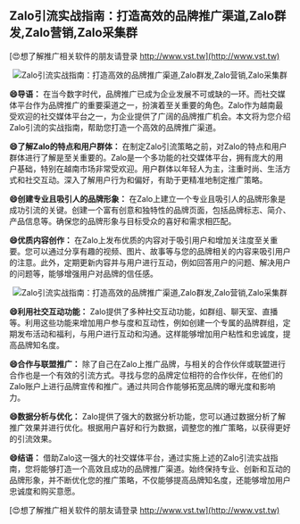 ## **Zalo引流实战指南：打造高效的品牌推广渠道,Zalo群发,Zalo营销,Zalo采集群**

[😍想了解推广相关软件的朋友请登录 http://www.vst.tw](http://www.vst.tw)

 <center><img src="https://vst.tw/MP4/tuiguang/png/3.png" alt="Zalo引流实战指南：打造高效的品牌推广渠道,Zalo群发,Zalo营销,Zalo采集群"></center>

**😄导语：**
在当今数字时代，品牌推广已成为企业发展不可或缺的一环。而社交媒体平台作为品牌推广的重要渠道之一，扮演着至关重要的角色。Zalo作为越南最受欢迎的社交媒体平台之一，为企业提供了广阔的品牌推广机会。本文将为您介绍Zalo引流的实战指南，帮助您打造一个高效的品牌推广渠道。

**😄了解Zalo的特点和用户群体：**
在制定Zalo引流策略之前，对Zalo的特点和用户群体进行了解是至关重要的。Zalo是一个多功能的社交媒体平台，拥有庞大的用户基础，特别在越南市场非常受欢迎。用户群体以年轻人为主，注重时尚、生活方式和社交互动。深入了解用户行为和偏好，有助于更精准地制定推广策略。

**😄创建专业且吸引人的品牌形象：**
在Zalo上建立一个专业且吸引人的品牌形象是成功引流的关键。创建一个富有创意和独特性的品牌页面，包括品牌标志、简介、产品信息等。确保您的品牌形象与目标受众的喜好和需求相匹配。

**😄优质内容创作：**
在Zalo上发布优质的内容对于吸引用户和增加关注度至关重要。您可以通过分享有趣的视频、图片、故事等与您的品牌相关的内容来吸引用户的注意。此外，定期更新内容并与用户进行互动，例如回答用户的问题、解决用户的问题等，能够增强用户对品牌的信任感。

 <center><img src="https://vst.tw/MP4/tuiguang/png/6.png" alt="Zalo引流实战指南：打造高效的品牌推广渠道,Zalo群发,Zalo营销,Zalo采集群"></center>

**😄利用社交互动功能：**
Zalo提供了多种社交互动功能，如群组、聊天室、直播等。利用这些功能来增加用户参与度和互动性，例如创建一个专属的品牌群组，定期发布活动和福利，与用户进行互动和沟通。这样能够增加用户粘性和忠诚度，提高品牌知名度。

**😄合作与联盟推广：**
除了自己在Zalo上推广品牌，与相关的合作伙伴或联盟进行合作也是一个有效的引流方式。寻找与您的品牌定位相符的合作伙伴，在他们的Zalo账户上进行品牌宣传和推广。通过共同合作能够拓宽品牌的曝光度和影响力。

**😄数据分析与优化：**
Zalo提供了强大的数据分析功能，您可以通过数据分析了解推广效果并进行优化。根据用户喜好和行为数据，调整您的推广策略，以获得更好的引流效果。

**😄结语：**
借助Zalo这一强大的社交媒体平台，通过实施上述的Zalo引流实战指南，您将能够打造一个高效且成功的品牌推广渠道。始终保持专业、创新和互动的品牌形象，并不断优化您的推广策略，不仅能够提高品牌知名度，还能够增加用户忠诚度和购买意愿。

[😍想了解推广相关软件的朋友请登录 http://www.vst.tw](http://www.vst.tw)



